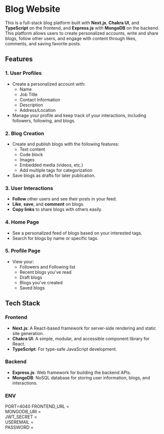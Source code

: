 # Blog Website

This is a full-stack blog platform built with **Next.js**, **Chakra UI**, and **TypeScript** on the frontend, and **Express.js** with **MongoDB** on the backend. This platform allows users to create personalized accounts, write and share blogs, follow other users, and engage with content through likes, comments, and saving favorite posts.

## Features

### 1. **User Profiles**
- Create a personalized account with:
  - Name
  - Job Title
  - Contact Information
  - Description
  - Address/Location
- Manage your profile and keep track of your interactions, including followers, following, and blogs.

### 2. **Blog Creation**
- Create and publish blogs with the following features:
  - Text content
  - Code block
  - Images
  - Embedded media (videos, etc.)
  - Add multiple tags for categorization
- Save blogs as drafts for later publication.

### 3. **User Interactions**
- **Follow** other users and see their posts in your feed.
- **Like**, **save**, and **comment** on blogs.
- **Copy links** to share blogs with others easily.
  
### 4. **Home Page**
- See a personalized feed of blogs based on your interested tags.
- Search for blogs by name or specific tags.
  
### 5. **Profile Page**
- View your:
  - Followers and Following list
  - Recent blogs you've read
  - Draft blogs
  - Blogs you've created
  - Saved blogs

## Tech Stack

### Frontend
- **Next.js**: A React-based framework for server-side rendering and static site generation.
- **Chakra UI**: A simple, modular, and accessible component library for React.
- **TypeScript**: For type-safe JavaScript development.
  
### Backend
- **Express.js**: Web framework for building the backend APIs.
- **MongoDB**: NoSQL database for storing user information, blogs, and interactions.

### ENV 

PORT=4040
FRONTEND_URL =  
MONGODB_URI =  
JWT_SECRET =  
USEREMAIL =  
PASSWORD =  

